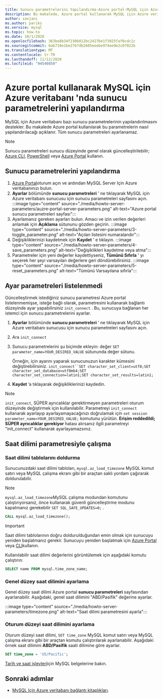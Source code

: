 ```yaml
---
title: Sunucu parametrelerini Yapılandırma-Azure portal-MySQL için Azure veritabanı
description: Bu makalede, Azure portal kullanarak MySQL için Azure veritabanı 'nda MySQL Server parametrelerinin nasıl yapılandırılacağı açıklanır.
author: savjani
ms.author: pariks
ms.service: mysql
ms.topic: how-to
ms.date: 10/1/2020
ms.openlocfilehash: 363be8b34f230b812bc24276e1f3925faf0cdc1c
ms.sourcegitcommit: 6ab718e1be2767db2605eeebe974ee9e2c07022b
ms.translationtype: MT
ms.contentlocale: tr-TR
ms.lasthandoff: 11/12/2020
ms.locfileid: "94540850"
---
```

# <a name="configure-server-parameters-in-azure-database-for-mysql-using-the-azure-portal"></a>Azure portal kullanarak MySQL için Azure veritabanı 'nda sunucu parametrelerini yapılandırma

MySQL için Azure veritabanı bazı sunucu parametrelerinin yapılandırılmasını destekler. Bu makalede Azure portal kullanılarak bu parametrelerin nasıl yapılandırılacağı açıklanır. Tüm sunucu parametreleri ayarlanamaz.

>[!Note]
> Sunucu parametreleri sunucu düzeyinde genel olarak güncelleştirilebilir; [Azure CLI](./howto-configure-server-parameters-using-cli.md), [PowerShell](./howto-configure-server-parameters-using-powershell.md) veya [Azure Portal](./howto-server-parameters.md) kullanın.

## <a name="configure-server-parameters"></a>Sunucu parametrelerini yapılandırma

1. [Azure Portal](https://portal.azure.com)oturum açın ve ardından MySQL Server Için Azure veritabanınızı bulun.
2. **Ayarlar** bölümünde **sunucu parametreleri** ' ne tıklayarak MySQL için Azure veritabanı sunucusu için sunucu parametreleri sayfasını açın.
:::image type="content" source="./media/howto-server-parameters/auzre-portal-server-parameters.png" alt-text="Azure portal sunucu parametreleri sayfası":::
3. Ayarlamanız gereken ayarları bulun. Amacı ve izin verilen değerleri anlamak için **Açıklama** sütununu gözden geçirin.
:::image type="content" source="./media/howto-server-parameters/3-toggle_parameter.png" alt-text="Açılan listesini numaralandır":::
4. Değişikliklerinizi kaydetmek için  **Kaydet** ' e tıklayın.
:::image type="content" source="./media/howto-server-parameters/4-save_parameters.png" alt-text="Değişiklikleri kaydetme veya atma":::
5. Parametreler için yeni değerler kaydettiyseniz, **Tümünü Sıfırla** ' yı seçerek her şeyi varsayılan değerlere geri döndürebilirsiniz.
:::image type="content" source="./media/howto-server-parameters/5-reset_parameters.png" alt-text="Tümünü Varsayılana sıfırla":::

## <a name="setting-parameters-not-listed"></a>Ayar parametreleri listelenmedi

Güncelleştirmek istediğiniz sunucu parametresi Azure portal listelenmemişse, isteğe bağlı olarak, parametresini kullanarak bağlantı düzeyinde ayar yapabilirsiniz `init_connect` . Bu, sunucuya bağlanan her istemci için sunucu parametrelerini ayarlar. 

1. **Ayarlar** bölümünde **sunucu parametreleri** ' ne tıklayarak MySQL için Azure veritabanı sunucusu için sunucu parametreleri sayfasını açın.
2. Ara `init_connect`
3. Sunucu parametrelerini şu biçimde ekleyin: değer `SET parameter_name=YOUR_DESIRED_VALUE` sütununda değer sütunu.

    Örneğin, için ayarını yaparak sunucunuzun karakter kümesini değiştirebilirsiniz. `init_connect``SET character_set_client=utf8;SET character_set_database=utf8mb4;SET character_set_connection=latin1;SET character_set_results=latin1;`
4. **Kaydet** ’a tıklayarak değişikliklerinizi kaydedin.

>[!Note]
> `init_connect`, SÜPER ayrıcalıklar gerektirmeyen parametreleri oturum düzeyinde değiştirmek için kullanılabilir. Parametreyi `init_connect` kullanarak ayarlayıp ayarlayamayacağınızı doğrulamak için `set session parameter_name=YOUR_DESIRED_VALUE;` komutunu yürütün. **Erişim reddedildi; SÜPER ayrıcalıklar gerekiyor** hatası alırsanız ilgili parametreyi "init_connect" kullanarak ayarlayamazsınız.

## <a name="working-with-the-time-zone-parameter"></a>Saat dilimi parametresiyle çalışma

### <a name="populating-the-time-zone-tables"></a>Saat dilimi tablolarını doldurma

Sunucunuzdaki saat dilimi tabloları, `mysql.az_load_timezone` MySQL komut satırı veya MySQL çalışma ekranı gibi bir araçtan saklı yordam çağırarak doldurulabilir.

> [!NOTE]
> `mysql.az_load_timezone`MySQL çalışma modundan komutunu çalıştırıyorsanız, önce kullanarak güvenli güncelleştirme modunu kapatmanız gerekebilir `SET SQL_SAFE_UPDATES=0;` .

```sql
CALL mysql.az_load_timezone();
```

> [!IMPORTANT]
> Saat dilimi tablolarının doğru doldurulduğundan emin olmak için sunucuyu yeniden başlatmanız gerekir. Sunucuyu yeniden başlatmak için [Azure Portal](howto-restart-server-portal.md) veya [CLI](howto-restart-server-cli.md)kullanın.

Kullanılabilir saat dilimi değerlerini görüntülemek için aşağıdaki komutu çalıştırın:

```sql
SELECT name FROM mysql.time_zone_name;
```

### <a name="setting-the-global-level-time-zone"></a>Genel düzey saat dilimini ayarlama

Genel düzey saat dilimi Azure portal **sunucu parametreleri** sayfasından ayarlanabilir. Aşağıdaki, genel saat dilimini "ABD/Pasifik" değerine ayarlar.

:::image type="content" source="./media/howto-server-parameters/timezone.png" alt-text="Saat dilimi parametresini ayarla":::

### <a name="setting-the-session-level-time-zone"></a>Oturum düzeyi saat dilimini ayarlama

Oturum düzeyi saat dilimi, `SET time_zone` MySQL komut satırı veya MySQL çalışma ekranı gibi bir araçtan komutu çalıştırılarak ayarlanabilir. Aşağıdaki örnek saat dilimini **ABD/Pasifik** saati dilimine göre ayarlar.

```sql
SET time_zone = 'US/Pacific';
```

[Tarih ve saat işlevleri](https://dev.mysql.com/doc/refman/5.7/en/date-and-time-functions.html#function_convert-tz)için MySQL belgelerine bakın.

## <a name="next-steps"></a>Sonraki adımlar

- [MySQL Için Azure veritabanı bağlantı kitaplıkları](concepts-connection-libraries.md).
